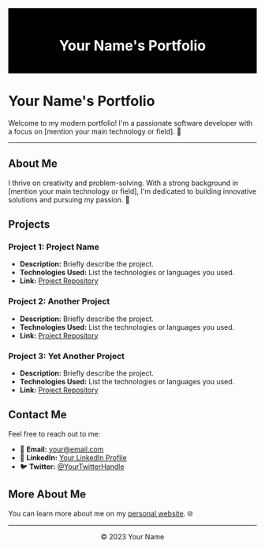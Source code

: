 <div style="background-color: #000; padding: 20px;">
    <h1 align="center" style="color: #fff;">Your Name's Portfolio</h1>
</div>

# Your Name's Portfolio

Welcome to my modern portfolio! I'm a passionate software developer with a focus on [mention your main technology or field]. 🚀

---

## About Me

I thrive on creativity and problem-solving. With a strong background in [mention your main technology or field], I'm dedicated to building innovative solutions and pursuing my passion. 🌟

## Projects

### Project 1: Project Name

- **Description:** Briefly describe the project.
- **Technologies Used:** List the technologies or languages you used.
- **Link:** [Project Repository](#)

### Project 2: Another Project

- **Description:** Briefly describe the project.
- **Technologies Used:** List the technologies or languages you used.
- **Link:** [Project Repository](#)

### Project 3: Yet Another Project

- **Description:** Briefly describe the project.
- **Technologies Used:** List the technologies or languages you used.
- **Link:** [Project Repository](#)

## Contact Me

Feel free to reach out to me:

- :e-mail: **Email:** [your@email.com](mailto:your@email.com)
- :briefcase: **LinkedIn:** [Your LinkedIn Profile](https://www.linkedin.com/in/yourprofile/)
- :bird: **Twitter:** [@YourTwitterHandle](https://twitter.com/YourTwitterHandle)

## More About Me

You can learn more about me on my [personal website](https://www.yourwebsite.com). 🌐

---

<div align="center">
    &copy; 2023 Your Name
</div>
